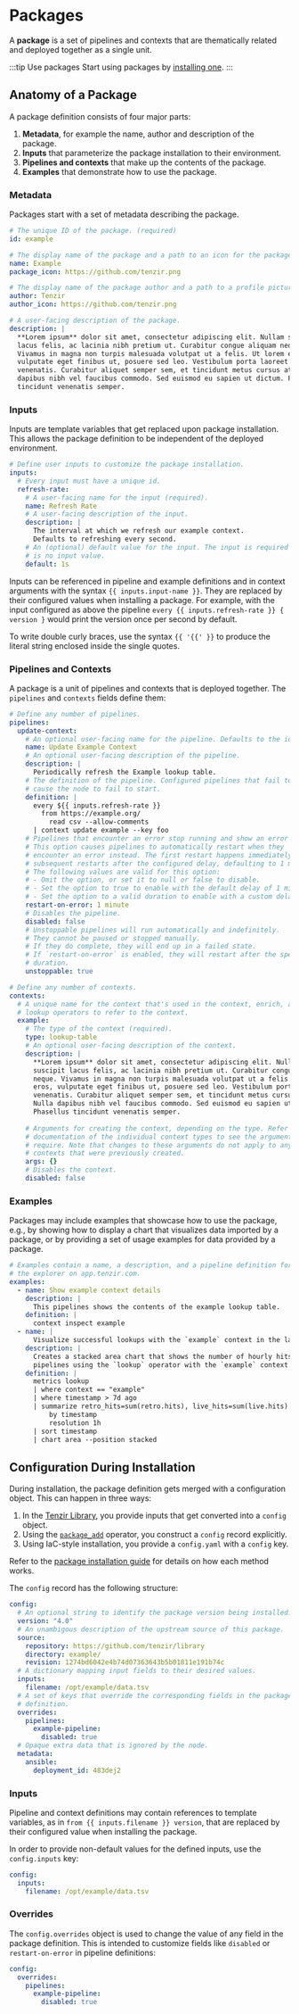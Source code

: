 # Packages

A **package** is a set of pipelines and contexts that are thematically related
and deployed together as a single unit.

:::tip Use packages
Start using packages by [installing one](installation/install-a-package.md).
:::

## Anatomy of a Package

A package definition consists of four major parts:

1. **Metadata**, for example the name, author and description of the
   package.
2. **Inputs** that parameterize the package installation to their environment.
3. **Pipelines and contexts** that make up the contents of the package.
4. **Examples** that demonstrate how to use the package.

### Metadata

Packages start with a set of metadata describing the package.

```yaml
# The unique ID of the package. (required)
id: example

# The display name of the package and a path to an icon for the package.
name: Example
package_icon: https://github.com/tenzir.png

# The display name of the package author and a path to a profile picture.
author: Tenzir
author_icon: https://github.com/tenzir.png

# A user-facing description of the package.
description: |
  **Lorem ipsum** dolor sit amet, consectetur adipiscing elit. Nullam suscipit
  lacus felis, ac lacinia nibh pretium ut. Curabitur congue aliquam neque.
  Vivamus in magna non turpis malesuada volutpat ut a felis. Ut lorem eros,
  vulputate eget finibus ut, posuere sed leo. Vestibulum porta laoreet
  venenatis. Curabitur aliquet semper sem, et tincidunt metus cursus at. Nulla
  dapibus nibh vel faucibus commodo. Sed euismod eu sapien ut dictum. Phasellus
  tincidunt venenatis semper.
```

### Inputs

Inputs are template variables that get replaced upon package installation. This
allows the package definition to be independent of the deployed environment.

```yaml
# Define user inputs to customize the package installation.
inputs:
  # Every input must have a unique id.
  refresh-rate:
    # A user-facing name for the input (required).
    name: Refresh Rate
    # A user-facing description of the input.
    description: |
      The interval at which we refresh our example context.
      Defaults to refreshing every second.
    # An (optional) default value for the input. The input is required if there
    # is no input value.
    default: 1s
```

Inputs can be referenced in pipeline and example definitions and in context
arguments with the syntax `{{ inputs.input-name }}`. They are replaced by their
configured values when installing a package. For example, with the input
configured as above the pipeline `every {{ inputs.refresh-rate }} { version }`
would print the version once per second by default.

To write double curly braces, use the syntax `{{ '{{' }}` to produce the
literal string enclosed inside the single quotes.

### Pipelines and Contexts

A package is a unit of pipelines and contexts that is deployed together. The
`pipelines` and `contexts` fields define them:

```yaml
# Define any number of pipelines.
pipelines:
  update-context:
    # An optional user-facing name for the pipeline. Defaults to the id.
    name: Update Example Context
    # An optional user-facing description of the pipeline.
    description: |
      Periodically refresh the Example lookup table.
    # The definition of the pipeline. Configured pipelines that fail to start
    # cause the node to fail to start.
    definition: |
      every ${{ inputs.refresh-rate }}
        from https://example.org/
          read csv --allow-comments
      | context update example --key foo
    # Pipelines that encounter an error stop running and show an error state.
    # This option causes pipelines to automatically restart when they
    # encounter an error instead. The first restart happens immediately, and
    # subsequent restarts after the configured delay, defaulting to 1 minute.
    # The following values are valid for this option:
    # - Omit the option, or set it to null or false to disable.
    # - Set the option to true to enable with the default delay of 1 minute.
    # - Set the option to a valid duration to enable with a custom delay.
    restart-on-error: 1 minute
    # Disables the pipeline.
    disabled: false
    # Unstoppable pipelines will run automatically and indefinitely.
    # They cannot be paused or stopped manually.
    # If they do complete, they will end up in a failed state.
    # If `restart-on-error` is enabled, they will restart after the specified
    # duration.
    unstoppable: true

# Define any number of contexts.
contexts:
  # A unique name for the context that's used in the context, enrich, and
  # lookup operators to refer to the context.
  example:
    # The type of the context (required).
    type: lookup-table
    # An optional user-facing description of the context.
    description: |
      **Lorem ipsum** dolor sit amet, consectetur adipiscing elit. Nullam
      suscipit lacus felis, ac lacinia nibh pretium ut. Curabitur congue aliquam
      neque. Vivamus in magna non turpis malesuada volutpat ut a felis. Ut lorem
      eros, vulputate eget finibus ut, posuere sed leo. Vestibulum porta laoreet
      venenatis. Curabitur aliquet semper sem, et tincidunt metus cursus at.
      Nulla dapibus nibh vel faucibus commodo. Sed euismod eu sapien ut dictum.
      Phasellus tincidunt venenatis semper.
      
    # Arguments for creating the context, depending on the type. Refer to the
    # documentation of the individual context types to see the arguments they
    # require. Note that changes to these arguments do not apply to any
    # contexts that were previously created.
    args: {}
    # Disables the context.
    disabled: false
```

### Examples

Packages may include examples that showcase how to use the package, e.g., by
showing how to display a chart that visualizes data imported by a package, or by
providing a set of usage examples for data provided by a package.

```yaml
# Examples contain a name, a description, and a pipeline definition for use with
# the explorer on app.tenzir.com.
examples:
  - name: Show example context details
    description: |
      This pipelines shows the contents of the example lookup table.
    definition: |
      context inspect example
  - name: |
      Visualize successful lookups with the `example` context in the last week
    description: |
      Creates a stacked area chart that shows the number of hourly hits of
      pipelines using the `lookup` operator with the `example` context.
    definition: |
      metrics lookup
      | where context == "example"
      | where timestamp > 7d ago
      | summarize retro_hits=sum(retro.hits), live_hits=sum(live.hits)
          by timestamp
          resolution 1h
      | sort timestamp
      | chart area --position stacked
```

## Configuration During Installation

During installation, the package definition gets merged with a
configuration object. This can happen in three ways:

1. In the [Tenzir Library](https://app.tenzir.com/library), you provide inputs
   that get converted into a `config` object.
2. Using the [`package_add`](operators/package.md) operator, you construct a
   `config` record explicitly.
3. Using IaC-style installation, you provide a `config.yaml` with a `config`
   key.

Refer to the [package installation guide](installation/install-a-package.md) for
details on how each method works.

The `config` record has the following structure:

```yaml
config:
  # An optional string to identify the package version being installed.
  version: "4.0"
  # An unambigous description of the upstream source of this package.
  source:
    repository: https://github.com/tenzir/library
    directory: example/
    revision: 1274bd6042e4b74d07363643b5b01811e191b74c
  # A dictionary mapping input fields to their desired values.
  inputs:
    filename: /opt/example/data.tsv
  # A set of keys that override the corresponding fields in the package
  # definition.
  overrides:
    pipelines:
      example-pipeline:
        disabled: true
  # Opaque extra data that is ignored by the node.
  metadata:
    ansible:
      deployment_id: 483dej2
```

### Inputs

Pipeline and context definitions may contain references to template variables,
as in `from {{ inputs.filename }} version`, that are replaced by their
configured value when installing the package.

In order to provide non-default values for the defined inputs, use the
`config.inputs` key:

```yaml
config:
  inputs:
    filename: /opt/example/data.tsv
```

### Overrides

The `config.overrides` object is used to change the value of any field in the
package definition. This is intended to customize fields like `disabled` or
`restart-on-error` in pipeline definitions:

```yaml
config:
  overrides:
    pipelines:
      example-pipeline:
        disabled: true
```
